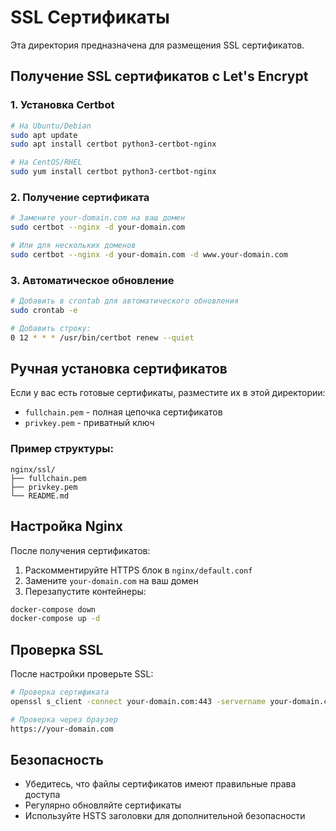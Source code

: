 # SSL Сертификаты

Эта директория предназначена для размещения SSL сертификатов.

## Получение SSL сертификатов с Let's Encrypt

### 1. Установка Certbot

```bash
# На Ubuntu/Debian
sudo apt update
sudo apt install certbot python3-certbot-nginx

# На CentOS/RHEL
sudo yum install certbot python3-certbot-nginx
```

### 2. Получение сертификата

```bash
# Замените your-domain.com на ваш домен
sudo certbot --nginx -d your-domain.com

# Или для нескольких доменов
sudo certbot --nginx -d your-domain.com -d www.your-domain.com
```

### 3. Автоматическое обновление

```bash
# Добавить в crontab для автоматического обновления
sudo crontab -e

# Добавить строку:
0 12 * * * /usr/bin/certbot renew --quiet
```

## Ручная установка сертификатов

Если у вас есть готовые сертификаты, разместите их в этой директории:

- `fullchain.pem` - полная цепочка сертификатов
- `privkey.pem` - приватный ключ

### Пример структуры:

```
nginx/ssl/
├── fullchain.pem
├── privkey.pem
└── README.md
```

## Настройка Nginx

После получения сертификатов:

1. Раскомментируйте HTTPS блок в `nginx/default.conf`
2. Замените `your-domain.com` на ваш домен
3. Перезапустите контейнеры:

```bash
docker-compose down
docker-compose up -d
```

## Проверка SSL

После настройки проверьте SSL:

```bash
# Проверка сертификата
openssl s_client -connect your-domain.com:443 -servername your-domain.com

# Проверка через браузер
https://your-domain.com
```

## Безопасность

- Убедитесь, что файлы сертификатов имеют правильные права доступа
- Регулярно обновляйте сертификаты
- Используйте HSTS заголовки для дополнительной безопасности

